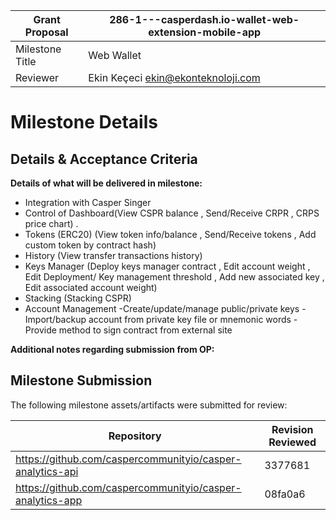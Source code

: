 Grant Proposal | 286-1---casperdash.io-wallet-web-extension-mobile-app
------------ | -------------
Milestone Title | Web Wallet
Reviewer | Ekin Keçeci <ekin@ekonteknoloji.com>

# Milestone Details

## Details & Acceptance Criteria

**Details of what will be delivered in milestone:**

- Integration with Casper Singer
- Control of Dashboard(View CSPR balance , Send/Receive CRPR , CRPS price chart) .
- Tokens (ERC20) (View token info/balance , Send/Receive tokens , Add custom token by contract hash)
- History (View transfer transactions history)
- Keys Manager (Deploy keys manager contract , Edit account weight , Edit Deployment/ Key management threshold , Add new associated key , Edit associated account weight)
- Stacking (Stacking CSPR)
- Account Management 
  -Create/update/manage public/private keys
  -Import/backup account from private key file or mnemonic words
  -Provide method to sign contract from external site


**Additional notes regarding submission from OP:**


## Milestone Submission

The following milestone assets/artifacts were submitted for review:

Repository | Revision Reviewed
------------ | -------------
https://github.com/caspercommunityio/casper-analytics-api | 3377681
https://github.com/caspercommunityio/casper-analytics-app | 08fa0a6
